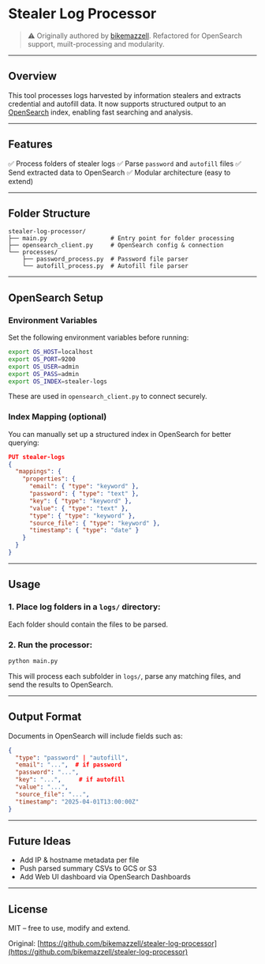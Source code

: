 # Stealer Log Processor

> ⚠️ Originally authored by [bikemazzell](https://github.com/bikemazzell). Refactored for OpenSearch support, muilt-processing and modularity.

---

## Overview

This tool processes logs harvested by information stealers and extracts credential and autofill data. It now supports structured output to an [OpenSearch](https://opensearch.org/) index, enabling fast searching and analysis.

---

## Features

✅ Process folders of stealer logs
✅ Parse `password` and `autofill` files
✅ Send extracted data to OpenSearch
✅ Modular architecture (easy to extend)

---

## Folder Structure

```
stealer-log-processor/
├── main.py                  # Entry point for folder processing
├── opensearch_client.py     # OpenSearch config & connection
└── processes/
    ├── password_process.py  # Password file parser
    └── autofill_process.py  # Autofill file parser
```

---

## OpenSearch Setup

### Environment Variables
Set the following environment variables before running:

```bash
export OS_HOST=localhost
export OS_PORT=9200
export OS_USER=admin
export OS_PASS=admin
export OS_INDEX=stealer-logs
```

These are used in `opensearch_client.py` to connect securely.

### Index Mapping (optional)
You can manually set up a structured index in OpenSearch for better querying:

```json
PUT stealer-logs
{
  "mappings": {
    "properties": {
      "email": { "type": "keyword" },
      "password": { "type": "text" },
      "key": { "type": "keyword" },
      "value": { "type": "text" },
      "type": { "type": "keyword" },
      "source_file": { "type": "keyword" },
      "timestamp": { "type": "date" }
    }
  }
}
```

---

## Usage

### 1. Place log folders in a `logs/` directory:
Each folder should contain the files to be parsed.

### 2. Run the processor:
```bash
python main.py
```

This will process each subfolder in `logs/`, parse any matching files, and send the results to OpenSearch.

---

## Output Format
Documents in OpenSearch will include fields such as:
```json
{
  "type": "password" | "autofill",
  "email": "...",  # if password
  "password": "...",
  "key": "...",     # if autofill
  "value": "...",
  "source_file": "...",
  "timestamp": "2025-04-01T13:00:00Z"
}
```

---

## Future Ideas
- Add IP & hostname metadata per file
- Push parsed summary CSVs to GCS or S3
- Add Web UI dashboard via OpenSearch Dashboards

---

## License
MIT – free to use, modify and extend.

Original: [https://github.com/bikemazzell/stealer-log-processor](https://github.com/bikemazzell/stealer-log-processor)
